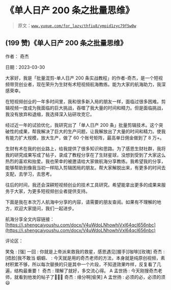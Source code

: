 # 《单人日产 200 条之批量思维》

> 原文：[`www.yuque.com/for_lazy/thfiu8/ympid1zyc79f5w0w`](https://www.yuque.com/for_lazy/thfiu8/ympid1zyc79f5w0w)



## (199 赞)《单人日产 200 条之批量思维》 

作者： 奇杰 

日期：2023-03-30 

大家好，我是「批量混剪-单人日产 200 条实战教程」的作者-奇杰，是一个短视频带货创业者，现在荣升为生财有术短视频航海教练。能为大家的航海助力，我深感荣幸。 

在短视频创业的一年多时间里，我和很多新入局的朋友一样，面临过很多困难。剪辑视频一度成为我面临的巨大挑战，吞噬了我大量的时间和精力。但是面临挑战，我没有放弃和退缩，我选择深入钻研攻克它。 

经过近一年的试验优化，我研究出了「单人日产 200 条」批量剪辑技术。这个突破性的成果，帮我解决了巨大的生产问题，让我解放出了大量的时间和精力。使我有能力扩大规模，放大生产，做了 60 个账号矩阵，最高单日佣金做到了 8 万+。 

生财有术在我的创业路上，给我提供了很多知识和思路。为了感恩生财社群，我将我的研究成果写成了帖子，录成了教程分享在了生财星球，没想到受到了大家这么热烈的喜欢和抬爱。我也荣幸的被邀请给大家做航海分享教练。我希望我的分享，能够帮助到像我当初一样陷入剪辑困局的朋友。帮大家解脱出来，有更多的时间去支配，去学习，去思考。 

往后的时间，我还会深耕短视频创业的技术工具研究。希望能拿出更多的成果来服务于大家，为更多短视频创业者提供支持。 

下面是我在本次万人航海中分享的内容，请需要的朋友查阅。如果有不理解的地方，欢迎大家提问，我们一起进步。 

航海分享全文内容链接： [https://i.shengcaiyoushu.com/docx/V4uWdoLNhowhiVxl64qcI656nbc](https://i.shengcaiyoushu.com/docx/V4uWdoLNhowhiVxl64qcI656nbc) 

评论区： 

笑兔 : [强] 一回 : 你就是上帝派来救我的救星，感恩遇见[握手][咖啡][玫瑰] 奇杰 : [捂脸]我不敢当 蝈蝈、 : 今天就是用的奇杰老师的方法，本身就是纯原创视频，素材积累不够，所以每次替换的只是其中一个片段，不知道效果咋样，反复看了几遍，结构最重要！ 奇杰 : 理解了就好，多交流心得。 A 孟世扬 : 今天刚搜奇杰老师，就看到他发的帖子了🙏🙏🙏 奇杰 : 缘分啊[偷笑] A 孟世扬 : 必须的必，必须的须😃